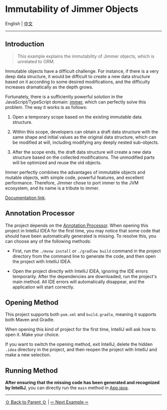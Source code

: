 # Immutability of Jimmer Objects

English | [中文](./README_zh_CN.md)

---

## Introduction

> This example explains the immutability of Jimmer objects, which is unrelated to ORM.

Immutable objects have a difficult challenge. For instance, if there is a very deep data structure, it would be difficult to create a new data structure based on it according to some desired modifications, and the difficulty increases dramatically as the depth grows.

Fortunately, there is a sufficiently powerful solution in the JavaScript/TypeScript domain: [immer](https://github.com/immerjs/immer), which can perfectly solve this problem. The way it works is as follows:

1. Open a temporary scope based on the existing immutable data structure.

2. Within this scope, developers can obtain a draft data structure with the same shape and initial values as the original data structure, which can be modified at will, including modifying any deeply nested sub-objects.

3. After the scope ends, the draft data structure will create a new data structure based on the collected modifications. The unmodified parts will be optimized and reuse the old objects.

Immer perfectly combines the advantages of immutable objects and mutable objects, with simple code, powerful features, and excellent performance. Therefore, Jimmer chose to port immer to the JVM ecosystem, and its name is a tribute to immer.

[Documentation link](https://babyfish-ct.github.io/jimmer-doc/docs/object/immutable/).

## Annotation Processor

The project depends on the [Annotation Processor](https://www.jetbrains.com/help/idea/annotation-processors-support.html). When opening this project in IntelliJ IDEA for the first time, you may notice that some code that should have been automatically generated is missing. To resolve this, you can choose any of the following methods:

- First, run the `./mvnw install` or `./gradlew build` command in the project directory from the command line to generate the code, and then open the project with IntelliJ IDEA.

- Open the project directly with IntelliJ IDEA, ignoring the IDE errors temporarily. After the dependencies are downloaded, run the project's main method. All IDE errors will automatically disappear, and the application will start correctly.

## Opening Method

This project supports both `pom.xml` and `build.gradle`, meaning it supports both Maven and Gradle.

When opening this kind of project for the first time, IntelliJ will ask how to open it. Make your choice.

If you want to switch the opening method, exit IntelliJ, delete the hidden `.idea` directory in the project, and then reopen the project with IntelliJ and make a new selection.

## Running Method

**After ensuring that the missing code has been generated and recognized by IntelliJ**, you can directly run the `main` method in [App.java](./src/main/java/org/babyfish/jimmer/example/core/App.java).

---

[⇧ Back to Parent ⇧](../) | [⇨ Next Example ⇨](../jimmer-sql/)
